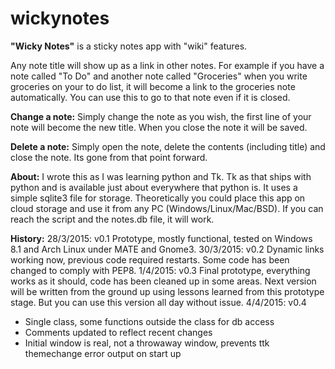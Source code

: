 # wickynotes

__"Wicky Notes"__ is a sticky notes app with "wiki" features.

Any note title will show up as a link in other notes. For example if you have a note called "To Do" and another note called "Groceries" when you write groceries on your to do list, it will become a link to the groceries note automatically. You can use this to go to that note even if it is closed.

__Change a note:__
Simply change the note as you wish, the first line of your note will become the new title. When you close the note it will be saved.

__Delete a note:__
Simply open the note, delete the contents (including title) and close the note. Its gone from that point forward.

__About:__
I wrote this as I was learning python and Tk.  Tk as that ships with python and is available just about everywhere that python is. It uses a simple sqlite3 file for storage. Theoretically you could place this app on cloud storage and use it from any PC (Windows/Linux/Mac/BSD). If you can reach the script and the notes.db file, it will work.

__History:__
28/3/2015: v0.1 Prototype, mostly functional, tested on Windows 8.1 and Arch Linux under MATE and Gnome3.
30/3/2015: v0.2 Dynamic links working now, previous code required restarts. Some code has been changed to comply with PEP8.
1/4/2015: v0.3 Final prototype, everything works as it should, code has been cleaned up in some areas. Next version will be written from the ground up using lessons learned from this prototype stage. But you can use this version all day without issue.
4/4/2015: v0.4
- Single class, some functions outside the class for db access
- Comments updated to reflect recent changes
- Initial window is real, not a throwaway window, prevents ttk themechange error output on start up
